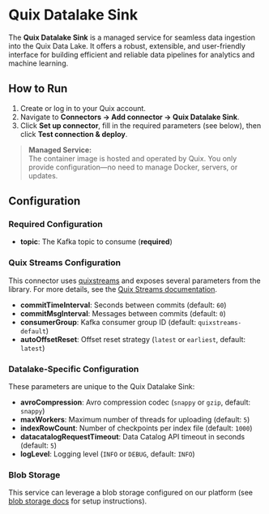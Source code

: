 # Quix Datalake Sink

The **Quix Datalake Sink** is a managed service for seamless data ingestion into the Quix Data Lake. It offers a robust, extensible, and user-friendly interface for building efficient and reliable data pipelines for analytics and machine learning.

## How to Run

1. Create or log in to your Quix account.
2. Navigate to **Connectors → Add connector → Quix Datalake Sink**.
3. Click **Set up connector**, fill in the required parameters (see below), then click **Test connection & deploy**.

> **Managed Service:**  
> The container image is hosted and operated by Quix. You only provide configuration—no need to manage Docker, servers, or updates.

## Configuration

### Required Configuration

- **topic**: The Kafka topic to consume (**required**)

### Quix Streams Configuration

This connector uses [quixstreams](https://github.com/quixio/quix-streams) and exposes several parameters from the library. For more details, see the [Quix Streams documentation](https://quix.io/docs/quix-streams/configuration.html#advanced-kafka-configuration).

- **commitTimeInterval**: Seconds between commits (default: `60`)
- **commitMsgInterval**: Messages between commits (default: `0`)
- **consumerGroup**: Kafka consumer group ID (default: `quixstreams-default`)
- **autoOffsetReset**: Offset reset strategy (`latest` or `earliest`, default: `latest`)

### Datalake-Specific Configuration

These parameters are unique to the Quix Datalake Sink:

- **avroCompression**: Avro compression codec (`snappy` or `gzip`, default: `snappy`)
- **maxWorkers**: Maximum number of threads for uploading (default: `5`)
- **indexRowCount**: Number of checkpoints per index file (default: `1000`)
- **datacatalogRequestTimeout**: Data Catalog API timeout in seconds (default: `5`)
- **logLevel**: Logging level (`INFO` or `DEBUG`, default: `INFO`)

### Blob Storage

This service can leverage a blob storage configured on our platform (see [blob storage docs](https://quix.io/docs/deploy/blob-storage.html) for setup instructions).

